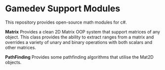 # Gamedev Support Modules

This repository provides open-source math modules for c#.

**Matrix**
Provides a clean 2D Matrix OOP system that support matrices of any object.
This class provides the ability to extract ranges from a matrix and overrides a variety of unary and binary operations with both scalars and other matrices.

**PathFinding**
Provides some pathfinding algorithms that utilise the Mat2D objects.
